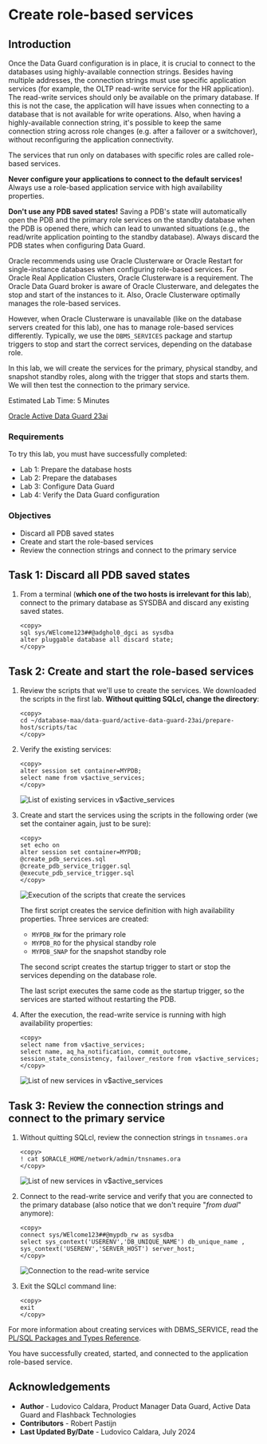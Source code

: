 # Create role-based services

## Introduction

Once the Data Guard configuration is in place, it is crucial to connect to the databases using highly-available connection strings. Besides having multiple addresses, the connection strings must use specific application services (for example, the OLTP read-write service for the HR application). The read-write services should only be available on the primary database. If this is not the case, the application will have issues when connecting to a database that is not available for write operations.  Also, when having a highly-available connection string, it's possible to keep the same connection string across role changes (e.g. after a failover or a switchover), without reconfiguring the application connectivity.

The services that run only on databases with specific roles are called role-based services.

**Never configure your applications to connect to the default services!** Always use a role-based application service with high availability properties.

**Don't use any PDB saved states!** Saving a PDB's state will automatically open the PDB and the primary role services on the standby database when the PDB is opened there, which can lead to unwanted situations (e.g., the read/write application pointing to the standby database). Always discard the PDB states when configuring Data Guard.

Oracle recommends using use Oracle Clusterware or Oracle Restart for single-instance databases when configuring role-based services. For Oracle Real Application Clusters, Oracle Clusterware is a requirement. The Oracle Data Guard broker is aware of Oracle Clusterware, and delegates the stop and start of the instances to it. Also, Oracle Clusterware optimally manages the role-based services.

However, when Oracle Clusterware is unavailable (like on the database servers created for this lab), one has to manage role-based services differently. Typically, we use the `DBMS_SERVICES` package and startup triggers to stop and start the correct services, depending on the database role.

In this lab, we will create the services for the primary, physical standby, and snapshot standby roles, along with the trigger that stops and starts them. We will then test the connection to the primary service.


Estimated Lab Time: 5 Minutes

[Oracle Active Data Guard 23ai](videohub:1_zluu0czz)

### Requirements
To try this lab, you must have successfully completed:
* Lab 1: Prepare the database hosts
* Lab 2: Prepare the databases
* Lab 3: Configure Data Guard
* Lab 4: Verify the Data Guard configuration

### Objectives
* Discard all PDB saved states
* Create and start the role-based services
* Review the connection strings and connect to the primary service

## Task 1: Discard all PDB saved states

1. From a terminal (**which one of the two hosts is irrelevant for this lab**), connect to the primary database as SYSDBA and discard any existing saved states.
    
    ```
    <copy>
    sql sys/WElcome123##@adghol0_dgci as sysdba
    alter pluggable database all discard state;
    </copy>
    ```


## Task 2: Create and start the role-based services

1. Review the scripts that we'll use to create the services. We downloaded the scripts in the first lab. **Without quitting SQLcl, change the directory**:

    ```
    <copy>
    cd ~/database-maa/data-guard/active-data-guard-23ai/prepare-host/scripts/tac
    </copy>
    ```

2. Verify the existing services:

    ```
    <copy>
    alter session set container=MYPDB;
    select name from v$active_services;
    </copy>
    ```

    ![List of existing services in v$active_services](images/services-before.png)

3. Create and start the services using the scripts in the following order (we set the container again, just to be sure):

    ```
    <copy>
    set echo on
    alter session set container=MYPDB;
    @create_pdb_services.sql
    @create_pdb_service_trigger.sql
    @execute_pdb_service_trigger.sql
    </copy>
    ```
 
    ![Execution of the scripts that create the services](images/script-execution.png)
 
    The first script creates the service definition with high availability properties. Three services are created:
    * `MYPDB_RW` for the primary role
    * `MYPDB_RO` for the physical standby role
    * `MYPDB_SNAP` for the snapshot standby role
 
    The second script creates the startup trigger to start or stop the services depending on the database role.
 
    The last script executes the same code as the startup trigger, so the services are started without restarting the PDB.

4. After the execution, the read-write service is running with high availability properties:

    ```
    <copy>
    select name from v$active_services;
    select name, aq_ha_notification, commit_outcome, session_state_consistency, failover_restore from v$active_services;
    </copy>
    ```

    ![List of new services in v$active_services](images/services-after.png)

## Task 3: Review the connection strings and connect to the primary service

1. Without quitting SQLcl, review the connection strings in `tnsnames.ora`

    ```
    <copy>
    ! cat $ORACLE_HOME/network/admin/tnsnames.ora
    </copy>
    ```

    ![List of new services in v$active_services](images/tns-entries.png)

2. Connect to the read-write service and verify that you are connected to the primary database (also notice that we don't require "*from dual*" anymore):

    ```
    <copy>
    connect sys/WElcome123##@mypdb_rw as sysdba
    select sys_context('USERENV','DB_UNIQUE_NAME') db_unique_name , sys_context('USERENV','SERVER_HOST') server_host;
    </copy>
    ```

    ![Connection to the read-write service](images/connect.png)

3. Exit the SQLcl command line:

    ```
    <copy>
    exit
    </copy>
    ```

For more information about creating services with DBMS_SERVICE, read the [PL/SQL Packages and Types Reference](https://docs.oracle.com/en/database/oracle/oracle-database/23/arpls/DBMS_SERVICE.html#GUID-C11449DC-EEDE-4BB8-9D2C-0A45198C1928).

You have successfully created, started, and connected to the application role-based service.

## Acknowledgements

- **Author** - Ludovico Caldara, Product Manager Data Guard, Active Data Guard and Flashback Technologies
- **Contributors** - Robert Pastijn
- **Last Updated By/Date** -  Ludovico Caldara, July 2024
